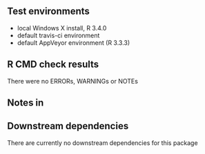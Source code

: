 ## Test environments
* local Windows X install, R 3.4.0
* default travis-ci environment
* default AppVeyor environment (R 3.3.3)

## R CMD check results
There were no ERRORs, WARNINGs or NOTEs 

## Notes in 

## Downstream dependencies
There are currently no downstream dependencies for this package